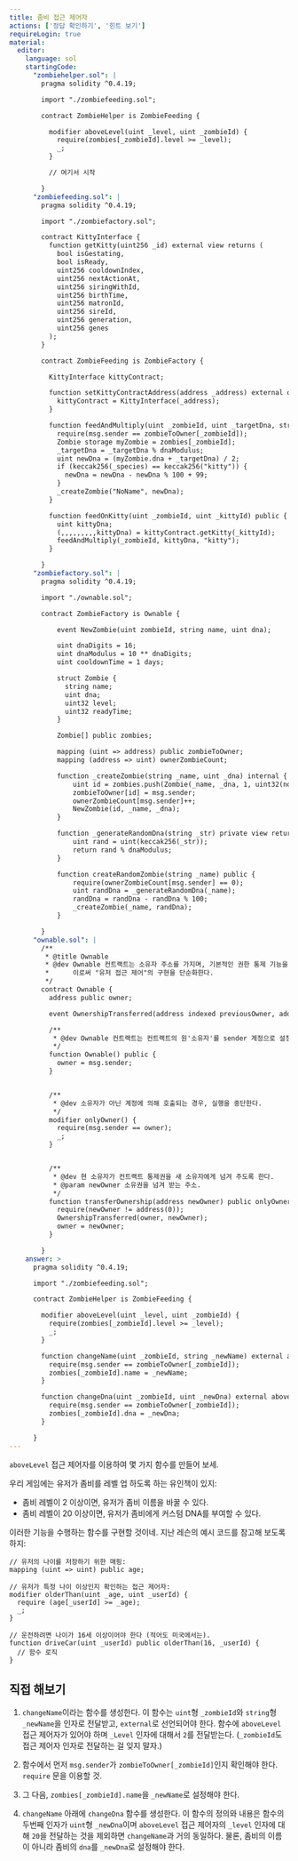 ```yaml
---
title: 좀비 접근 제어자
actions: ['정답 확인하기', '힌트 보기']
requireLogin: true
material:
  editor:
    language: sol
    startingCode:
      "zombiehelper.sol": |
        pragma solidity ^0.4.19;

        import "./zombiefeeding.sol";

        contract ZombieHelper is ZombieFeeding {

          modifier aboveLevel(uint _level, uint _zombieId) {
            require(zombies[_zombieId].level >= _level);
            _;
          }

          // 여기서 시작

        }
      "zombiefeeding.sol": |
        pragma solidity ^0.4.19;

        import "./zombiefactory.sol";

        contract KittyInterface {
          function getKitty(uint256 _id) external view returns (
            bool isGestating,
            bool isReady,
            uint256 cooldownIndex,
            uint256 nextActionAt,
            uint256 siringWithId,
            uint256 birthTime,
            uint256 matronId,
            uint256 sireId,
            uint256 generation,
            uint256 genes
          );
        }

        contract ZombieFeeding is ZombieFactory {

          KittyInterface kittyContract;

          function setKittyContractAddress(address _address) external onlyOwner {
            kittyContract = KittyInterface(_address);
          }

          function feedAndMultiply(uint _zombieId, uint _targetDna, string _species) public {
            require(msg.sender == zombieToOwner[_zombieId]);
            Zombie storage myZombie = zombies[_zombieId];
            _targetDna = _targetDna % dnaModulus;
            uint newDna = (myZombie.dna + _targetDna) / 2;
            if (keccak256(_species) == keccak256("kitty")) {
              newDna = newDna - newDna % 100 + 99;
            }
            _createZombie("NoName", newDna);
          }

          function feedOnKitty(uint _zombieId, uint _kittyId) public {
            uint kittyDna;
            (,,,,,,,,,kittyDna) = kittyContract.getKitty(_kittyId);
            feedAndMultiply(_zombieId, kittyDna, "kitty");
          }

        }
      "zombiefactory.sol": |
        pragma solidity ^0.4.19;

        import "./ownable.sol";

        contract ZombieFactory is Ownable {

            event NewZombie(uint zombieId, string name, uint dna);

            uint dnaDigits = 16;
            uint dnaModulus = 10 ** dnaDigits;
            uint cooldownTime = 1 days;

            struct Zombie {
              string name;
              uint dna;
              uint32 level;
              uint32 readyTime;
            }

            Zombie[] public zombies;

            mapping (uint => address) public zombieToOwner;
            mapping (address => uint) ownerZombieCount;

            function _createZombie(string _name, uint _dna) internal {
                uint id = zombies.push(Zombie(_name, _dna, 1, uint32(now + cooldownTime))) - 1;
                zombieToOwner[id] = msg.sender;
                ownerZombieCount[msg.sender]++;
                NewZombie(id, _name, _dna);
            }

            function _generateRandomDna(string _str) private view returns (uint) {
                uint rand = uint(keccak256(_str));
                return rand % dnaModulus;
            }

            function createRandomZombie(string _name) public {
                require(ownerZombieCount[msg.sender] == 0);
                uint randDna = _generateRandomDna(_name);
                randDna = randDna - randDna % 100;
                _createZombie(_name, randDna);
            }

        }
      "ownable.sol": |
        /**
         * @title Ownable
         * @dev Ownable 컨트랙트는 소유자 주소를 가지며, 기본적인 권한 통제 기능을 제공한다. 
         *      이로써 "유저 접근 제어"의 구현을 단순화한다. 
         */
        contract Ownable {
          address public owner;

          event OwnershipTransferred(address indexed previousOwner, address indexed newOwner);

          /**
           * @dev Ownable 컨트랙트는 컨트랙트의 원'소유자'를 sender 계정으로 설정한다.
           */
          function Ownable() public {
            owner = msg.sender;
          }


          /**
           * @dev 소유자가 아닌 계정에 의해 호출되는 경우, 실행을 중단한다. 
           */
          modifier onlyOwner() {
            require(msg.sender == owner);
            _;
          }


          /**
           * @dev 현 소유자가 컨트랙트 통제권을 새 소유자에게 넘겨 주도록 한다. 
           * @param newOwner 소유권을 넘겨 받는 주소.
           */
          function transferOwnership(address newOwner) public onlyOwner {
            require(newOwner != address(0));
            OwnershipTransferred(owner, newOwner);
            owner = newOwner;
          }

        }
    answer: >
      pragma solidity ^0.4.19;

      import "./zombiefeeding.sol";

      contract ZombieHelper is ZombieFeeding {

        modifier aboveLevel(uint _level, uint _zombieId) {
          require(zombies[_zombieId].level >= _level);
          _;
        }

        function changeName(uint _zombieId, string _newName) external aboveLevel(2, _zombieId) {
          require(msg.sender == zombieToOwner[_zombieId]);
          zombies[_zombieId].name = _newName;
        }

        function changeDna(uint _zombieId, uint _newDna) external aboveLevel(20, _zombieId) {
          require(msg.sender == zombieToOwner[_zombieId]);
          zombies[_zombieId].dna = _newDna;
        }

      }
---
```


`aboveLevel` 접근 제어자를 이용하여 몇 가지 함수를 만들어 보세. 

우리 게임에는 유저가 좀비를 레벨 업 하도록 하는 유인책이 있지:

- 좀비 레벨이 2 이상이면, 유저가 좀비 이름을 바꿀 수 있다.
- 좀비 레벨이 20 이상이면, 유저가 좀비에게 커스텀 DNA를 부여할 수 있다.

이러한 기능을 수행하는 함수를 구현할 것이네. 지난 레슨의 예시 코드를 참고해 보도록 하지:

```
// 유저의 나이를 저장하기 위한 매핑:
mapping (uint => uint) public age;

// 유저가 특정 나이 이상인지 확인하는 접근 제어자:
modifier olderThan(uint _age, uint _userId) {
  require (age[_userId] >= _age);
  _;
}

// 운전하려면 나이가 16세 이상이어야 한다 (적어도 미국에서는).
function driveCar(uint _userId) public olderThan(16, _userId) {
  // 함수 로직
}
```

## 직접 해보기

1. `changeName`이라는 함수를 생성한다. 이 함수는 `uint`형 `_zombieId`와 `string`형 `_newName`을 인자로 전달받고, `external`로 선언되어야 한다. 함수에 `aboveLevel` 접근 제어자가 있어야 하며 `_Level` 인자에 대해서 `2`를 전달받는다. (`_zombieId`도 접근 제어자 인자로 전달하는 걸 잊지 말자.)  

2. 함수에서 먼저 `msg.sender`가 `zombieToOwner[_zombieId]`인지 확인해야 한다. `require` 문을 이용할 것.

3. 그 다음, `zombies[_zombieId].name`을 `_newName`로 설정해야 한다. 

3. `changeName` 아래에 `changeDna` 함수를 생성한다. 이 함수의 정의와 내용은 함수의 두번째 인자가 `uint`형 `_newDna`이며 `aboveLevel` 접근 제어자의 `_level` 인자에 대해 `20`을 전달하는 것을 제외하면 `changeName`과 거의 동일하다. 물론, 좀비의 이름이 아니라 좀비의 `dna`를 `_newDna`로 설정해야 한다.
